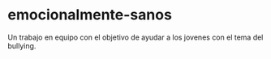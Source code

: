 # emocionalmente-sanos
Un trabajo en equipo con el objetivo de ayudar a los jovenes con el tema del bullying.
